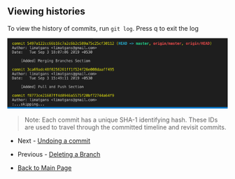 ## Viewing histories
To view the history of commits, run `git log`. Press q to exit the log

![git log on terminal](../pics/git-log.png)

> Note: Each commit has a unique SHA-1 identifying hash. These IDs are used to travel through the committed timeline and revisit commits.

- Next - [Undoing a commit](./Undoing-a-commit.md)
- Previous - [Deleting a Branch](./Deleting-a-branch.md)   

- [Back to Main Page](./index.md)
